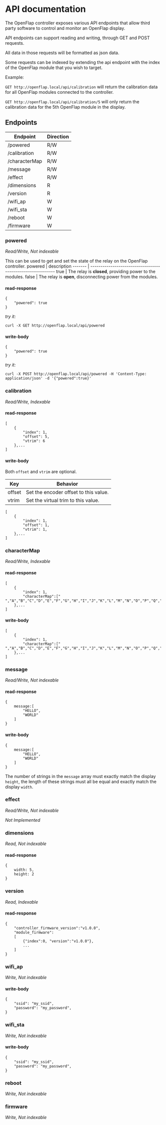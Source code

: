 API documentation
=================

The OpenFlap controller exposes various API endpoints that allow third party software to control and monitor an OpenFlap display. 

API endpoints can support reading and writing, through GET and POST requests.

All data in those requests will be formatted as json data.

Some requests can be indexed by extending the api endpoint with the index of the OpenFlap module that you wish to target. 

Example:

`GET http://openflap.local/api/calibration` will return the calibration data for all OpenFlap modules connected to the controller.

`GET http://openflap.local/api/calibration/5` will only return the calibration data for the 5th OpenFlap module in the display.


Endpoints
---------

Endpoint       | Direction 
-------------- | ----------
/powered       | R/W       
/calibration   | R/W       
/characterMap       | R/W       
/message       | R/W       
/effect        | R/W       
/dimensions    | R         
/version       | R         
/wifi_ap       | W         
/wifi_sta      | W         
/reboot        | W         
/firmware      | W         

### powered
*Read/Write, Not indexable*

This can be used to get and set the state of the relay on the OpenFlap controller.
powered | description
------- | ------------------------------------------------------------
true    | The relay is **closed**, providing power to the modules.
false   | The relay is **open**, disconnecting power from the modules.


#### read-response
```
{
    "powered": true
}
```
*try it:* 
```
curl -X GET http://openflap.local/api/powered
```

#### write-body
```
{
    "powered": true
}
```
*try it:* 
```
curl -X POST http://openflap.local/api/powered -H 'Content-Type: application/json' -d '{"powered":true}'
```

### calibration
*Read/Write, Indexable*

#### read-response
```
[
    {
        "index": 1,
        "offset": 5,
        "vtrim": 6
    },...
]
```

#### write-body

Both `offset` and `vtrim` are optional.

Key        | Behavior
---------- | -------------------------------------------
offset     | Set the encoder offset to this value.
vtrim      | Set the virtual trim to this value.

```
[
    {
        "index": 1,
        "offset": 1,
        "vtrim": 1,
    },...
]
```


### characterMap
*Read/Write, Indexable*

#### read-response
```
[
    {
        "index": 1,
        "characterMap":[" ","A","B","C","D","E","F","G","H","I","J","K","L","M","N","O","P","Q","R","S","T","U","V","W","X","Y","Z","0","1","2","3","4","5","6","7","8","9","€","$","!","?",".",",",":","/","@","#","&"]
    },...
]
```

#### write-body
```
[
    {
        "index": 1,
        "characterMap":[" ","A","B","C","D","E","F","G","H","I","J","K","L","M","N","O","P","Q","R","S","T","U","V","W","X","Y","Z","0","1","2","3","4","5","6","7","8","9","€","$","!","?",".",",",":","/","@","#","&"]
    },...
]
```


### message
*Read/Write, Not indexable*

#### read-response
```
{
    message:[
        "HELLO",
        "WORLD"
    ]
}
```

#### write-body
```
{
    message:[
        "HELLO",
        "WORLD"
    ]
}
```

The number of strings in the `message` array must exactly match the display `height`, the length of these strings must all be equal and exactly match the display `width`.


### effect
*Read/Write, Not indexable*

*Not Implemented*


### dimensions
*Read, Not indexable*

#### read-response
```
{
    width: 5,
    height: 2
}
```

### version
*Read, Indexable*

#### read-response
```
{
    "controller_firmware_version":"v1.0.0",
    "module_firmware":
    [
        {"index":0, "version":"v1.0.0"},
        ...
    ]
}
```

### wifi_ap
*Write, Not indexable*

#### write-body

```
{
    "ssid": "my_ssid",
    "password": "my_password",
}
```

### wifi_sta
*Write, Not indexable*

#### write-body

```
{
    "ssid": "my_ssid",
    "password": "my_password",
}
```

### reboot
*Write, Not indexable*


### firmware
*Write, Not indexable*
